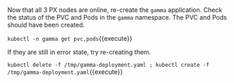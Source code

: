 </br>

Now that all 3 PX nodes are online, re-create the `gamma` application. Check the status of the PVC and Pods in the `gamma` namespace. The PVC and Pods should have been created.

`kubectl -n gamma get pvc,pods`{{execute}}

If they are still in error state, try re-creating them.

`kubectl delete -f /tmp/gamma-deployment.yaml ; kubectl create -f /tmp/gamma-deployment.yaml`{{execute}}